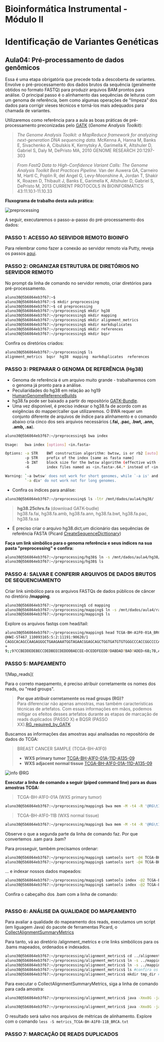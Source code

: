 # Bioinformática Instrumental - Módulo II
# Identificação de Variantes Genéticas

## Aula04: Pré-processamento de dados genômicos  

Essa é uma etapa obrigatória que precede toda a descoberta de variantes. 
Envolve o pré-processamento dos dados brutos da sequência (geralmente obtidos no formato FASTQ) para produzir arquivos BAM prontos para análise. O principal passo é o alinhamento das sequências de leituras com um genoma de referência, bem como algumas operações de "limpeza" dos dados para corrigir vieses técnicos e torná-los mais adequados para chamada de variantes.

Utilizaremos como referência para a aula as boas práticas de pré-processamento preconizadas pelo [GATK](https://software.broadinstitute.org/gatk/) (_Genome Analysis Toolkit_):


>*The Genome Analysis Toolkit: a MapReduce framework for analyzing next-generation DNA sequencing data.* McKenna A, Hanna M, Banks E, Sivachenko A, Cibulskis K, Kernytsky A, Garimella K, Altshuler D, Gabriel S, Daly M, DePristo MA, 2010 GENOME RESEARCH 20:1297-303
 
>*From FastQ Data to High-Confidence Variant Calls: The Genome Analysis Toolkit Best Practices Pipeline.* Van der Auwera GA, Carneiro M, Hartl C, Poplin R, del Angel G, Levy-Moonshine A, Jordan T, Shakir K, Roazen D, Thibault J, Banks E, Garimella K, Altshuler D, Gabriel S, DePristo M, 2013 CURRENT PROTOCOLS IN BIOINFORMATICS 43:11.10.1-11.10.33  


**Fluxograma de trabalho desta aula prática:**  

![preprocessing](https://github.com/cmasotti/BioinfoInstrumental-Aula04/blob/master/bestPractices_preprocessing_smaller.jpg)


A seguir, executaremos o passo-a-passo do pré-processamento dos dados:

### PASSO 1: ACESSO AO SERVIDOR REMOTO BIOINFO
Para relembrar como fazer a conexão ao servidor remoto via Putty, reveja os passos [aqui](https://github.com/cmasotti/BioinfoInstrumental-Aula04/blob/master/Acesso_servidor_remoto.pdf).

### PASSO 2: ORGANIZAR ESTRUTURA DE DIRETÓRIOS NO SERVIDOR REMOTO

No prompt da linha de comando no servidor remoto, criar diretórios para pré-processamento.

```bash  
aluno30@5b6864eb3f67:~$
aluno30@5b6864eb3f67:~$ mkdir preprocessing
aluno30@5b6864eb3f67:~$ cd preprocessing
aluno30@5b6864eb3f67:~/preprocessing$ mkdir hg38
aluno30@5b6864eb3f67:~/preprocessing$ mkdir mapping
aluno30@5b6864eb3f67:~/preprocessing$ mkdir alignment_metrics
aluno30@5b6864eb3f67:~/preprocessing$ mkdir markduplicates
aluno30@5b6864eb3f67:~/preprocessing$ mkdir references
aluno30@5b6864eb3f67:~/preprocessing$ mkdir bqsr
```  

Confira os diretórios criados:
```bash  
aluno30@5b6864eb3f67:~/preprocessing$ ls
alignment_metrics  bqsr  hg38  mapping  markduplicates  references
```  

### PASSO 3: PREPARAR O GENOMA DE REFERÊNCIA (Hg38)
 - Genoma de referência é um arquivo muito grande - trabalharemos com o genoma já pronto para a análise. 
 - Peculiaridades do hg38 em relação ao hg19 [HumanGenomeReferenceBuilds](https://gatkforums.broadinstitute.org/gatk/discussion/11010/human-genome-reference-builds-grch38-hg38-b37-hg19)
 - hg38.fa pode ser baixado a partir do repositório [GATK-Bundle](ftp://gsapubftp-anonymous@ftp.broadinstitute.org/bundle/). 
 - Uma vez disponível, é preciso indexar o hg38.fa de acordo com as exigências do mapper/caller que utilizaremos. O BWA requer um conjunto diferente de arquivos de índice para alinhamento e o comando abaixo cria cinco dos seis arquivos necessários (**.fai, .pac, .bwt, .ann, .amb, .sa**).
  
```bash   
aluno30@5b6864eb3f67:~/preprocessing$ bwa index

Usage:   bwa index [options] <in.fasta>

Options: -a STR    BWT construction algorithm: bwtsw, is or rb2 [auto]
         -p STR    prefix of the index [same as fasta name]
         -b INT    block size for the bwtsw algorithm (effective with -a bwtsw) [10000000]
         -6        index files named as <in.fasta>.64.* instead of <in.fasta>.* 

Warning: `-a bwtsw' does not work for short genomes, while `-a is' and
         `-a div' do not work not for long genomes.
```  
 - Confira os índices para análise:
```bash   
aluno30@5b6864eb3f67:~/preprocessing$ ls -ltr /mnt/dados/aula4/hg38/
```  
 >**hg38.25chrs.fa** (download GATK-budle)  
 >hg38.fa.fai, hg38.fa.amb, hg38.fa.ann, hg38.fa.bwt, hg38.fa.pac, hg38.fa.sa   

 - É preciso criar o arquivo hg38.dict,um dicionário das sequências de referência FASTA (Picard [CreateSequenceDicttionary](https://software.broadinstitute.org/gatk/documentation/tooldocs/4.0.3.0/picard_sam_CreateSequenceDictionary.php))  

**Faça um link simbólico para o genoma referência e seus índices na sua pasta "preprocessing" e confira:**
```bash   
aluno30@5b6864eb3f67:~/preprocessing/hg38$ ln -s /mnt/dados/aula4/hg38/* .  
aluno30@5b6864eb3f67:~/preprocessing/hg38$ ls
```  

### PASSO 4: SALVAR E CONFERIR ARQUIVOS DE DADOS BRUTOS DE SEQUENCIAMENTO
Criar link simbólico para os arquivos FASTQs de dados públicos de câncer no diretório **/mapping**.
```bash   
aluno30@5b6864eb3f67:~/preprocessing$ cd mapping
aluno30@5b6864eb3f67:~/preprocessing/mapping$ ln -s /mnt/dados/aula4/raw/*fastq .
aluno30@5b6864eb3f67:~/preprocessing/mapping$ ls
```   

Explore os arquivos fastqs com head/tail:
```bash   
aluno30@5b6864eb3f67:~/preprocessing/mapping$ head TCGA-BH-A1F0-01A_BRCA_R1.fastq 
@HWI-ST467_110093165:5:2:11191:90620/1
CAGGCACAGCCAAGAGGGCTGAAGAAATGGTAGAACGGAGCAGCTGGTGATGTGTGGGCCCACCGGCCCCAGGCTCCTGTCTCCCCCCAGGGGGGTGGTG
+
9;;9?CCBEDDEDEBECCDEDBEECDEDDDBAECEE>DCEDDFEEDD?DABDAD?BAD?ADED<6B;7B,ADA:AB?0D@BDD?CAAD?E##########
```   

### PASSO 5: MAPEAMENTO

![Map_reads](

Para o correto maepamento, é preciso atribuir corretamente os nomes dos reads, ou "read groups".
>__Por que atribuir corretamente os read groups (RG)?__  
>Para diferenciar não apenas amostras, mas também características técnicas de artefatos. Com essas informações em mãos, podemos mitigar os efeitos desses artefatos durante as etapas de marcação de reads duplicados (PASSO X) e BQSR (PASSO XX).[RG_required_by_GATK](https://software.broadinstitute.org/gatk/documentation/article?id=6472)  

Buscamos as informações das amostras aqui analisadas no repositório de dados do TCGA:  

>BREAST CANCER SAMPLE (TCGA-BH-A1F0)  
> - **WXS primary tumor** [TCGA-BH-A1F0-01A-11D-A135-09](https://portal.gdc.cancer.gov/files/68ada300-f0a2-447a-aa47-865770a80125)  
>  - **WXS adjacent normal tissue** [TCGA-BH-A1F0-01A-11D-A135-09](https://portal.gdc.cancer.gov/files/68ada300-f0a2-447a-aa47-865770a80125)  

![info @RG](https://github.com/cmasotti/BioinfoInstrumental-Aula04/blob/master/RG.png)  

**Executar a linha de comando a seguir (piped command line) para as duas amostras TCGA:**   
>TCGA-BH-A1F0-01A (WXS primary tumor)
```bash   
aluno30@5b6864eb3f67:~/preprocessing/mapping$ bwa mem -M -t4 -R '@RG\tID:74ed7812-25ef-40ff-aca8-dea5ccb39851\tSM:TCGA-BH-A1F0-01A\tPL:ILLUMINA\t' ../hg38/hg38.fa TCGA-BH-A1F0-01A_BRCA_R1.fastq TCGA-BH-A1F0-01A_BRCA_R2.fastq | samtools view -@4 -Sb - -O BAM -o TCGA-BH-A1F0-01A_BRCA.bam   
```  
>TCGA-BH-A1F0-11B (WXS normal tissue)
```bash   
aluno30@5b6864eb3f67:~/preprocessing/mapping$ bwa mem -M -t4 -R '@RG\tID:3ac135b5-f024-4534-a513-7adb9f04cc00\tSM:TCGA-BH-A1F0-11B\tPL:ILLUMINA\t' ../hg38/hg38.fa TCGA-BH-A1F0-11B_BRCA_R1.fastq TCGA-BH-A1F0-11B_BRCA_R2.fastq | samtools view -@4 -Sb - -O BAM -o TCGA-BH-A1F0-11B_BRCA.bam   
```   

Observe o que a segunda parte da linha de comando faz. 
Por que convertemos .sam para .bam?

Para prosseguir, também precisamos ordenar:
```bash   
aluno30@5b6864eb3f67:~/preprocessing/mapping$ samtools sort -@4 TCGA-BH-A1F0-01A_BRCA.bam -O BAM -o TCGA-BH-A1F0-01A_BRCA_sorted.bam  
aluno30@5b6864eb3f67:~/preprocessing/mapping$ samtools sort -@4 TCGA-BH-A1F0-11B_BRCA.bam -O BAM -o TCGA-BH-A1F0-11B_BRCA_sorted.bam  
```  
... e indexar nossos dados mapeados:
```bash   
aluno30@5b6864eb3f67:~/preprocessing/mapping$ samtools index -@2 TCGA-BH-A1F0-01A_BRCA_sorted.bam  
aluno30@5b6864eb3f67:~/preprocessing/mapping$ samtools index -@2 TCGA-BH-A1F0-11B_BRCA_sorted.bam  
```   

Confira o cabeçalho dos .bam com a linha de comando:
```bash   
```

### PASSO 6: ANÁLISE DA QUALIDADE DO MAPEAMENTO  
Para avaliar a qualidade do mapeamento dos reads, executamos um script (em liguagem Java) do pacote de ferramentas Picard, o [CollectAlignmentSummaryMetrics](https://software.broadinstitute.org/gatk/documentation/tooldocs/current/picard_analysis_CollectAlignmentSummaryMetrics.php)

Para tanto, vá ao diretório /alignment_metrics e crie links simbólicos para os .bams mapeados, ordenados e indexados.
```bash   
aluno30@5b6864eb3f67:~/preprocessing/alignment_metrics$ cd ../alignment_metrics
aluno30@5b6864eb3f67:~/preprocessing/alignment_metrics$ ln -s ../mapping/*_sorted.bam . 
aluno30@5b6864eb3f67:~/preprocessing/alignment_metrics$ ln -s ../mapping/*_sorted.bam.bai .  
aluno30@5b6864eb3f67:~/preprocessing/alignment_metrics$ ls #confira os arquivos salvos
aluno30@5b6864eb3f67:~/preprocessing/alignment_metrics$ mkdir tmp_dir #repositório de arquivos temporários
```  
Para executar o CollectAlignmentSummaryMetrics, siga a linha de comando para cada amostra:
```bash   
aluno30@5b6864eb3f67:~/preprocessing/alignment_metrics$ java -Xmx8G -jar /usr/local/bin/picard.jar CollectAlignmentSummaryMetrics R=../hg38/hg38.fa I=TCGA-BH-A1F0-01A_BRCA_sorted.bam O=metrics_TCGA-BH-A1F0-01A_BRCA.txt TMP_DIR=tmp_dir 2> TCGA-BH-A1F0-01A_BRCA_CollectAlignmentSummaryMetrics.log &
```  

```bash   
aluno30@5b6864eb3f67:~/preprocessing/alignment_metrics$ java -Xmx8G -jar /usr/local/bin/picard.jar CollectAlignmentSummaryMetrics R=../hg38/hg38.fa I=TCGA-BH-A1F0-11B_BRCA_sorted.bam O=metrics_TCGA-BH-A1F0-11B_BRCA.txt TMP_DIR=tmp_dir 2> TCGA-BH-A1F0-11B_BRCA_CollectAlignmentSummaryMetrics.log &
```

O resultado será salvo nos arquivos de métricas de alinhamento. 
Explore com o comando ```less -S metrics_TCGA-BH-A1F0-11B_BRCA.txt```  

### PASSO 7: MARCAÇÃO DE READS DUPLICADOS


